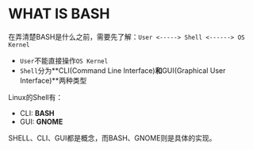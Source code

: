 # WHAT IS BASH
在弄清楚BASH是什么之前，需要先了解：```User <-----> Shell <------> OS Kernel```

* ```User```不能直接操作```OS Kernel```
* ```Shell```分为**CLI(Command Line Interface)**和**GUI(Graphical User Interface)**两种类型

Linux的Shell有：
* CLI: **BASH**
* GUI: **GNOME**

SHELL、CLI、GUI都是概念，而BASH、GNOME则是具体的实现。